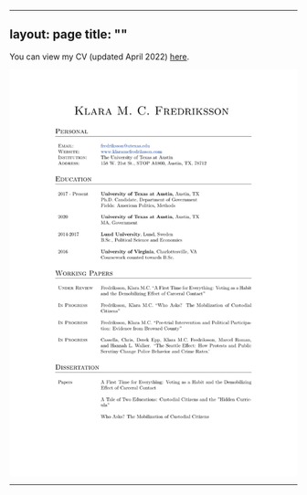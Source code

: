 
---
layout: page
title: ""
---


You can view my CV (updated April 2022) [here](assets/Fredriksson_cv_0422.pdf).

<img src="/assets/Fredriksson_cv_0422.pdf" alt="Fredriksson_cv" style="width:800px;" align="center" />

---
